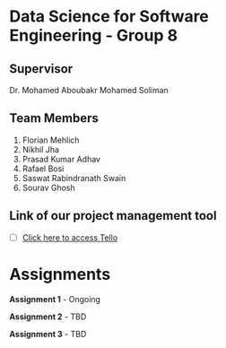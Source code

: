 # Data Science for Software Engineering - Group 8

## Supervisor

Dr. Mohamed Aboubakr Mohamed Soliman

## Team Members

1. Florian Mehlich
2. Nikhil Jha
3. Prasad Kumar Adhav
4. Rafael Bosi
5. Saswat Rabindranath Swain
6. Sourav Ghosh

## Link of our project management tool

- [ ] [Click here to access Tello](https://trello.com/b/SXApxnyb)

# Assignments

**Assignment 1** - Ongoing

**Assignment 2** - TBD

**Assignment 3** - TBD
